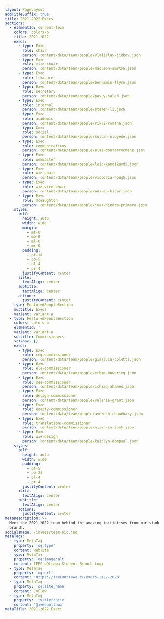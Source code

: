 ```yaml
---
layout: PageLayout
addTitleSuffix: true
title: 2021-2022 Execs
sections:
  - elementId: current-team
    colors: colors-b
    title: 2021-2022
    execs:
      - type: Exec
        role: chair
        person: content/data/team/people/vladislav-jidkov.json
      - type: Exec
        role: vice-chair
        person: content/data/team/people/madison-smrtka.json
      - type: Exec
        role: treasurer
        person: content/data/team/people/benjamin-flynn.json
      - type: Exec
        role: secretary
        person: content/data/team/people/pavly-saleh.json
      - type: Exec
        role: internal
        person: content/data/team/people/steven-li.json
      - type: Exec
        role: academic
        person: content/data/team/people/rikki-romana.json
      - type: Exec
        role: social
        person: content/data/team/people/sultan-oloyede.json
      - type: Exec
        role: communications
        person: content/data/team/people/alae-boufarrachene.json
      - type: Exec
        role: webmaster
        person: content/data/team/people/loic-kandikandi.json
      - type: Exec
        role: wie-chair
        person: content/data/team/people/victoria-hough.json
      - type: Exec
        role: wie-vice-chair
        person: content/data/team/people/eda-su-bicer.json
      - type: Exec
        role: mcnaughton
        person: content/data/team/people/juan-hiedra-primera.json
    styles:
      self:
        height: auto
        width: wide
        margin:
          - mt-0
          - mb-0
          - ml-0
          - mr-0
        padding:
          - pt-16
          - pb-5
          - pl-4
          - pr-4
        justifyContent: center
      title:
        textAlign: center
      subtitle:
        textAlign: center
      actions:
        justifyContent: center
    type: FeaturedPeopleSection
    subtitle: Execs
    variant: variant-a
  - type: FeaturedPeopleSection
    colors: colors-b
    elementId: ''
    variant: variant-a
    subtitle: Commissioners
    actions: []
    execs:
      - type: Exec
        role: ceg-commissioner
        person: content/data/team/people/gianluca-coletti.json
      - type: Exec
        role: elg-commissioner
        person: content/data/team/people/ethan-bowering.json
      - type: Exec
        role: seg-commissioner
        person: content/data/team/people/ishaaq-ahamed.json
      - type: Exec
        role: design-commissioner
        person: content/data/team/people/valerie-grant.json
      - type: Exec
        role: equity-commissioner
        person: content/data/team/people/avneesh-chaudhary.json
      - type: Exec
        role: translations-commissioner
        person: content/data/team/people/nizar-zariouh.json
      - type: Exec
        role: wie-design
        person: content/data/team/people/kaitlyn-dompaul.json
    styles:
      self:
        height: auto
        width: wide
        padding:
          - pt-5
          - pb-24
          - pl-4
          - pr-4
        justifyContent: center
      title:
        textAlign: center
      subtitle:
        textAlign: center
      actions:
        justifyContent: center
metaDescription: >-
  Meet the 2021-2022 team behind the amazing initiatives from our student
  branch.
socialImage: /images/team-pic.jpg
metaTags:
  - type: MetaTag
    property: 'og:type'
    content: website
  - type: MetaTag
    property: 'og:image:alt'
    content: IEEE uOttawa Student Branch Logo
  - type: MetaTag
    property: 'og:url'
    content: 'https://ieeeuottawa.ca/execs-2022-2023'
  - type: MetaTag
    property: 'og:site_name'
    content: CoFlow
  - type: MetaTag
    property: 'twitter:site'
    content: '@ieeeuottawa'
metaTitle: 2021-2022 Execs
---
```

